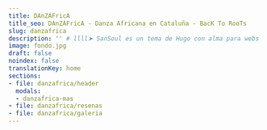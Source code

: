 ```yaml
---
title: DAnZÁFricA
title_seo: DAnZÁFricA - Danza Africana en Cataluña - BacK To RooTs
slug: danzafrica
description: '' # llll➤ SanSoul es un tema de Hugo con alma para webs de servicios ✅ por lorensansol.
image: fondo.jpg
draft: false
noindex: false
translationKey: home
sections:
- file: danzafrica/header
  modals:
  - danzafrica-mas
- file: danzafrica/resenas
- file: danzafrica/galeria
---
```

